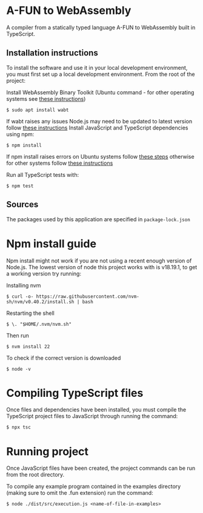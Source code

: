 # A-FUN to WebAssembly
 A compiler from a statically typed language A-FUN to WebAssembly built in TypeScript.




## Installation instructions
To install the software and use it in your local development environment, you must first set up a local development environment.  From the root of the project:

Install WebAssembly Binary Toolkit (Ubuntu command - for other operating systems see [these instructions](https://github.com/WebAssembly/wabt))

```
$ sudo apt install wabt
```
If wabt raises any issues Node.js may need to be updated to latest version follow [these instructions](#npm-install-guide)
Install JavaScript and TypeScript dependencies using npm:

```
$ npm install
```
If npm install raises errors on Ubuntu systems follow [these steps](#npm-install-guide) otherwise for other systems follow [these instructions](https://nodejs.org/en/download)

Run all TypeScript tests with:
```
$ npm test
```

## Sources
The packages used by this application are specified in `package-lock.json`

# Npm install guide
Npm install might not work if you are not using a recent enough version of Node.js. The lowest version of node this project works with is v18.19.1, to get a working version try running:

Installing nvm
```
$ curl -o- https://raw.githubusercontent.com/nvm-sh/nvm/v0.40.2/install.sh | bash
```
Restarting the shell
```
$ \. "$HOME/.nvm/nvm.sh"
```
Then run 
```
$ nvm install 22
```
To check if the correct version is downloaded
```
$ node -v
```

# Compiling TypeScript files

Once files and dependencies have been installed, you must compile the TypeScript project files to JavaScript through running the command:
```
$ npx tsc
```

# Running project

Once JavaScript files have been created, the project commands can be run from the root directory.

To compile any example program contained in the examples directory (making sure to omit the .fun extension) run the command:
```
$ node ./dist/src/execution.js <name-of-file-in-examples> 
```
